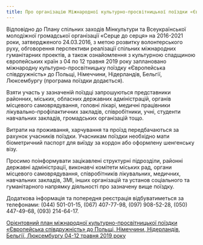 ```yaml
---
title: Про організацію Міжнародної культурно-просвітницької поїздки «Європейська співдружність»
---
```


Відповідно до Плану спільних заходів Мінкультури та Всеукраїнської молодіжної громадської організації «Серце до серця» на 2016-2021 роки, затвердженого 24.03.2016, з метою розвитку волонтерського руху, обговорення перспективи реалізації спільних міжнародних гуманітарних проектів, а також ознайомлення з культурною спадщиною європейських країн з 04 по 12 травня 2019 року заплановано міжнародну культурно-просвітницьку поїздку «Європейська співдружність» до Польщі, Німеччини, Нідерландів, Бельгії, Люксембургу (програма поїздки додається).

Взяти участь у зазначеній поїздці запрошуються представники районних, міських, обласних державних адміністрацій, органів місцевого самоврядування, головні лікарі, медичні працівники лікувально-профілактичних закладів, співробітники, учні, студенти навчальних закладів, громадських організацій тощо.

Витрати на проживання, харчування та проїзд передбачаються за рахунок учасників поїздки. Учасникам поїздки необхідно мати біометричний паспорт для виїзду за кордон або оформлену шенгенську візу.

Просимо поінформувати зацікавлені структурні підрозділи, районні державні адміністрації, виконавчі комітети міських рад, органи місцевого самоврядування, співробітників лікувальних, медичних, навчальних закладів, ЗМІ, інших організацій та установ соціального та гуманітарного напрямку діяльності про зазначену вище поїздку.

Додаткова інформація та попередня реєстрація відбуватиметься за телефонами: (044) 501-01-15, (067) 407-77-98, (097) 908-52-28, (050) 447-49-68, (093) 214-64-17.

[Орієнтовний план міжнародної культурно-просвітницької поїздки «Європейська співдружність» до Польщі, Німеччини, Нідерландів, Бельгії, Люксембургу 04-12 травня 2019 року](plan.doc)
